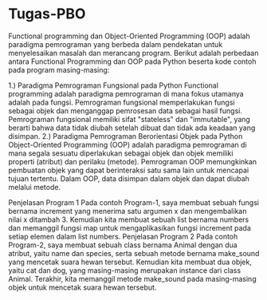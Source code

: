 # Tugas-PBO

Functional programming dan Object-Oriented Programming (OOP) adalah paradigma pemrograman yang berbeda dalam pendekatan untuk menyelesaikan masalah dan merancang program. Berikut adalah perbedaan antara Functional Programming dan OOP pada Python beserta kode contoh pada program masing-masing:

1.) Paradigma Pemrograman Fungsional pada Python
Functional programming adalah paradigma pemrograman di mana fokus utamanya adalah pada fungsi. Pemrograman fungsional memperlakukan fungsi sebagai objek dan menganggap pemrosesan data sebagai hasil fungsi. Pemrograman fungsional memiliki sifat "stateless" dan "immutable", yang berarti bahwa data tidak diubah setelah dibuat dan tidak ada keadaan yang disimpan.
2.) Paradigma Pemrograman Berorientasi Objek pada Python
Object-Oriented Programming (OOP) adalah paradigma pemrograman di mana segala sesuatu diperlakukan sebagai objek dan objek memiliki properti (atribut) dan perilaku (metode). Pemrograman OOP memungkinkan pembuatan objek yang dapat berinteraksi satu sama lain untuk mencapai tujuan tertentu. Dalam OOP, data disimpan dalam objek dan dapat diubah melalui metode.

Penjelasan Program 1                                                                                                                                                      Pada contoh Program-1, saya membuat sebuah fungsi bernama increment yang menerima satu argumen x dan mengembalikan nilai x ditambah 3. Kemudian kita membuat sebuah list bernama numbers dan memanggil fungsi map untuk mengaplikasikan fungsi increment pada setiap elemen dalam list numbers.
Penjelasan Program 2                                                                                                                                                  Pada contoh Program-2, saya membuat sebuah class bernama Animal dengan dua atribut, yaitu name dan species, serta sebuah metode bernama make_sound yang mencetak suara hewan tersebut. Kemudian kita membuat dua objek, yaitu cat dan dog, yang masing-masing merupakan instance dari class Animal. Terakhir, kita memanggil metode make_sound pada masing-masing objek untuk mencetak suara hewan tersebut.
